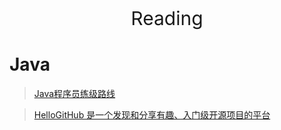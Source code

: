 <p align="center">
   <a style="font-size:30px;"> Reading </a>

</p>

# Java
> [Java程序员练级路线](https://zhuanlan.zhihu.com/p/686288683)

> [HelloGitHub 是一个发现和分享有趣、入门级开源项目的平台](https://hellogithub.com/)